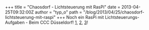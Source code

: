 +++
title = "Chaosdorf - Lichtsteuerung mit RasPi"
date = 2013-04-25T09:32:00Z
author = "typ_o"
path = "/blog/2013/04/25/chaosdorf-lichtsteuerung-mit-raspi"
+++
Noch ein RasPi mit Lichtsteuerungs-Aufgaben - Beim CCC Düsseldorf\!
[1](https://chaosdorf.de/2013/03/lichtsteuerung/),
[2](https://chaosdorf.de/2013/04/lichtsteuerung-software/),
[3](https://chaosdorf.de/2013/04/lichtsteuerung-3-bus-firmware/)\!
